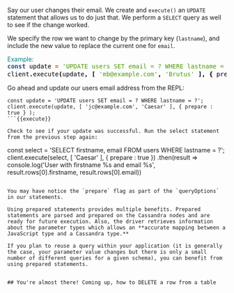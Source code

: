 Say our user changes their email. We create and `execute()` an `UPDATE` statement that allows us to do just that. We perform a `SELECT` query as well to see if the change worked.

We specify the row we want to change by the primary key (`lastname`), and include the new value to replace the current one for `email`.

<summary style="color:teal">Example:</summary
<div style="background: #f8f8f8; overflow:auto;width:auto;border:solid gray;border-width:.1em .1em .1em .8em;padding:.2em .6em;"><pre style="margin: 0; line-height: 125%"><span style="color: #204a87; font-weight: bold">const</span> <span style="color: #000000">update</span> <span style="color: #ce5c00; font-weight: bold">=</span> <span style="color: #4e9a06">&#39;UPDATE users SET email = ? WHERE lastname = ?&#39;</span><span style="color: #000000; font-weight: bold">;</span>
<span style="color: #000000">client</span><span style="color: #000000; font-weight: bold">.</span><span style="color: #000000">execute</span><span style="color: #000000; font-weight: bold">(</span><span style="color: #000000">update</span><span style="color: #000000; font-weight: bold">,</span> <span style="color: #000000; font-weight: bold">[</span> <span style="color: #4e9a06">&#39;mb@example.com&#39;</span><span style="color: #000000; font-weight: bold">,</span> <span style="color: #4e9a06">&#39;Brutus&#39;</span> <span style="color: #000000; font-weight: bold">],</span> <span style="color: #000000; font-weight: bold">{</span> <span style="color: #000000">prepare</span> <span style="color: #ce5c00; font-weight: bold">:</span> <span style="color: #204a87; font-weight: bold">true</span> <span style="color: #000000; font-weight: bold">}</span> <span style="color: #000000; font-weight: bold">);</span>
</pre></div>

Go ahead and update our users email address from the REPL:
```
const update = 'UPDATE users SET email = ? WHERE lastname = ?';
client.execute(update, [ 'jc@example.com', 'Caesar' ], { prepare : true } );
```{{execute}}

Check to see if your update was successful. Run the select statement from the previous step again:
```
const select = 'SELECT firstname, email FROM users WHERE lastname = ?';
client.execute(select, [ 'Caesar' ], { prepare : true })
  .then(result => console.log('User with firstname %s and email %s', result.rows[0].firstname, result.rows[0].email))
```{{execute}}

You may have notice the `prepare` flag as part of the `queryOptions` in our statements.

Using prepared statements provides multiple benefits. Prepared statements are parsed and prepared on the Cassandra nodes and are ready for future execution. Also, the driver retrieves information about the parameter types which allows an **accurate mapping between a JavaScript type and a Cassandra type.**

If you plan to reuse a query within your application (it is generally the case, your parameter value changes but there is only a small number of different queries for a given schema), you can benefit from using prepared statements.


## You're almost there! Coming up, how to DELETE a row from a table
